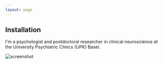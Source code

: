 ```yaml
---
layout: page
---
```


## Installation

I'm a psychologist and postdoctoral researcher in clinical neuroscience at the University Psychiatric Clinics (UPK) Basel.

![screenshot](https://github.com/acschaub/images/Anna_Schaub-2023-005_©_Samuel_Bramley-WEB.jpg)
